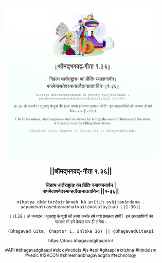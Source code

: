 <img src="../../asset/BG_1_36.png"/>
<center><h2>||श्रीमद्‍भगवद्‍-गीता १.३६||</h2>
<h3>निहत्य धार्तराष्ट्रान्नः का प्रीतिः स्याज्जनार्दन |<br/>पापमेवाश्रयेदस्मान्हत्वैतानाततायिनः ||१-३६||</h3>
<pre>nihatya dhārtarāṣṭrānnaḥ kā prītiḥ syājjanārdana .<br/>pāpamevāśrayedasmānhatvaitānātatāyinaḥ ||1-36||</pre>
<p>।।1.36।।हे जनार्दन ! धृतराष्ट्र के पुत्रों की हत्या करके हमें क्या प्रसन्नता होगी?  इन आततायियों को मारकर तो हमें केवल पाप ही लगेगा।</p>
<pre>(Bhagavad Gita, Chapter 1, Shloka 36) || @BhagavadGitaApi</pre><p>https://docs.bhagavadgitaapi.in/</p><p>#API #bhagavadgitaapi #slok #nodejs #js #api #gitaapi #krishna #hinduism #vedic #ISKCON #shreemadbhagavadgita #technology</p></center>